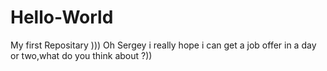 # Hello-World
My first Repositary
)))
Oh Sergey i really hope i can get a job offer in a day or two,what do you think about ?))
